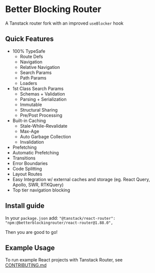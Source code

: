 # Better Blocking Router
A Tanstack router fork with an improved `useBlocker` hook 

## Quick Features

- 100% TypeSafe
  - Route Defs
  - Navigation
  - Relative Navigation
  - Search Params
  - Path Params
  - Loaders
- 1st Class Search Params
  - Schemas + Validation
  - Parsing + Serialization
  - Immutable
  - Structural Sharing
  - Pre/Post Processing
- Built-in Caching
  - Stale-While-Revalidate
  - Max-Age
  - Auto Garbage Collection
  - Invalidation
- Prefetching
- Automatic Prefetching
- Transitions
- Error Boundaries
- Code Splitting
- Layout Routes
- Easy Integration w/ external caches and storage (eg. React Query, Apollo, SWR, RTKQuery)
- Top tier navigation blocking

## Install guide
In your `package.json` add:
`"@tanstack/react-router": "npm:@betterblockingrouter/react-router@1.88.0",`

Then you are good to go!

## Example Usage

To run example React projects with Tanstack Router, see [CONTRIBUTING.md](./CONTRIBUTING.md)

<!-- Use the force, Luke!! -->
